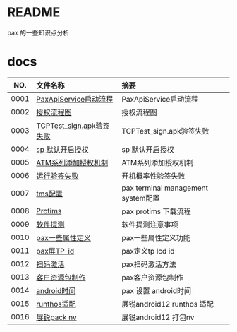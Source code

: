 # README

pax 的一些知识点分析

# docs

NO.|文件名称|摘要
:--:|:--|:--
0001| [PaxApiService启动流程](pax/0001_PaxApiService_20230107.md) | PaxApiService启动流程
0002| [授权流程图](pax/0002_authinfo_20230107.md) | 授权流程图
0003| [TCPTest_sign.apk验签失败](pax/0003_TCPTest.md) | TCPTest_sign.apk验签失败
0004| [sp 默认开启授权](pax/0004_open_auth.md) | sp 默认开启授权
0005| [ATM系列添加授权机制](pax/0005_atm_auth.md) | ATM系列添加授权机制
0006| [运行验签失败](pax/0006_verify_error.md) | 开机概率性验签失败
0007| [tms配置](pax/0007_tms.md) | pax terminal management system配置
0008| [Protims](pax/0008_protims.md) | pax protims 下载流程
0009| [软件提测](pax/0009_software_test.md) | 软件提测注意事项
0010| [pax一些属性定义](pax/0010_pax_property.md) | pax一些属性定义功能
0011| [pax屏TP_id](pax/0011_lcd_tp_id.md) | pax定义tp lcd id
0012| [扫码激活](pax/0012_scan_activate.md) | pax扫码激活方法
0013| [客户资源包制作](pax/0013_customer_res.md) | pax客户资源包制作
0014| [android时间](pax/0014_time.md) | pax 设置 android时间
0015| [runthos适配](pax/0015_runthos.md) | 展锐android12 runthos 适配
0016| [展锐pack nv](pax/0016_pack_nv.md) | 展锐android12 打包nv